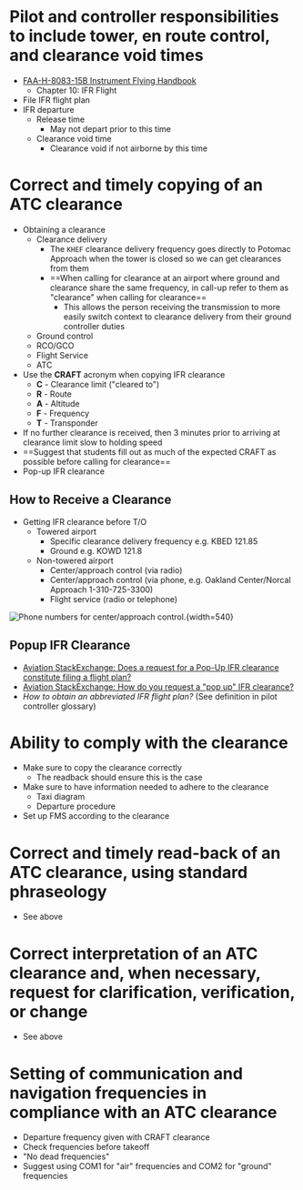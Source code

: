 # Pilot and controller responsibilities to include tower, en route control, and clearance void times

* [FAA-H-8083-15B Instrument Flying Handbook](https://www.faa.gov/sites/faa.gov/files/regulations_policies/handbooks_manuals/aviation/FAA-H-8083-15B.pdf)
  * Chapter 10: IFR Flight
* File IFR flight plan
* IFR departure
  * Release time
    * May not depart prior to this time
  * Clearance void time
    * Clearance void if not airborne by this time

# Correct and timely copying of an ATC clearance

* Obtaining a clearance
  * Clearance delivery
    * The `KHEF` clearance delivery frequency goes directly to Potomac Approach when the tower is closed so we can get clearances from them
    * ==When calling for clearance at an airport where ground and clearance share the same frequency, in call-up refer to them as "clearance" when calling for clearance==
      * This allows the person receiving the transmission to more easily switch context to clearance delivery from their ground controller duties
  * Ground control
  * RCO/GCO
  * Flight Service
  * ATC
* Use the **CRAFT** acronym when copying IFR clearance
  * **C** - Clearance limit ("cleared to")
  * **R** - Route
  * **A** - Altitude
  * **F** - Frequency
  * **T** - Transponder
* If no further clearance is received, then 3 minutes prior to arriving at clearance limit slow to holding speed
* ==Suggest that students fill out as much of the expected CRAFT as possible before calling for clearance==
* Pop-up IFR clearance

## How to Receive a Clearance

* Getting IFR clearance before T/O
  * Towered airport
    * Specific clearance delivery frequency e.g. KBED 121.85
    * Ground e.g. KOWD 121.8
  * Non-towered airport
    * Center/approach control (via radio)
    * Center/approach control (via phone, e.g. Oakland Center/Norcal Approach 1-310-725-3300)
    * Flight service (radio or telephone)

![Phone numbers for center/approach control.](/img/cs_sw_kedu_approach_phone_numbers.png){width=540}

## Popup IFR Clearance

* [Aviation StackExchange: Does a request for a Pop-Up IFR clearance constitute filing a flight plan?](https://aviation.stackexchange.com/questions/25709/does-a-request-for-a-pop-up-ifr-clearance-constitute-filing-a-flight-plan)
* [Aviation StackExchange: How do you request a "pop up" IFR clearance?](https://aviation.stackexchange.com/questions/1361/how-do-you-request-a-pop-up-ifr-clearance)
* *How to obtain an abbreviated IFR flight plan?* (See definition in pilot controller glossary)

# Ability to comply with the clearance

* Make sure to copy the clearance correctly
  * The readback should ensure this is the case
* Make sure to have information needed to adhere to the clearance
  * Taxi diagram
  * Departure procedure
* Set up FMS according to the clearance

# Correct and timely read-back of an ATC clearance, using standard phraseology

* See above

# Correct interpretation of an ATC clearance and, when necessary, request for clarification, verification, or change

* See above

# Setting of communication and navigation frequencies in compliance with an ATC clearance

* Departure frequency given with CRAFT clearance
* Check frequencies before takeoff
* "No dead frequencies"
* Suggest using COM1 for "air" frequencies and COM2 for "ground" frequencies
